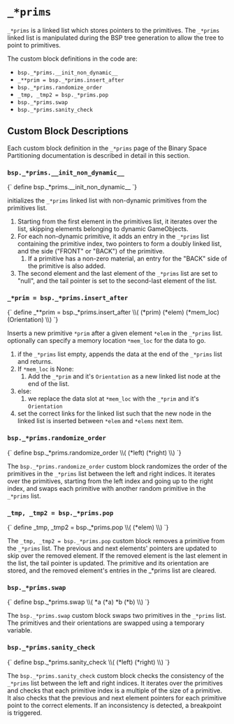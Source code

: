 # `_*prims`

`_*prims` is a linked list which stores pointers to the primitives. The `_*prims` linked list is manipulated during the BSP tree generation to allow the tree to point to primitives.

The custom block definitions in the code are:

- `bsp._*prims.__init_non_dynamic__`
- `_**prim = bsp._*prims.insert_after`
- `bsp._*prims.randomize_order`
- `_tmp, _tmp2 = bsp._*prims.pop`
- `bsp._*prims.swap`
- `bsp._*prims.sanity_check`

## Custom Block Descriptions

Each custom block definition in the `_*prims` page of the Binary Space Partitioning documentation is described in detail in this section.

### `bsp._*prims.__init_non_dynamic__`

<ScratchBlocks>
{`
define bsp._*prims.__init_non_dynamic__
`}
</ScratchBlocks>

initializes the `_*prims` linked list with non-dynamic primitives from the primitives list.

1. Starting from the first element in the primitives list, it iterates over the list, skipping elements belonging to dynamic GameObjects.
2. For each non-dynamic primitive, it adds an entry in the `_*prims` list containing the primitive index, two pointers to form a doubly linked list, and the side ("FRONT" or "BACK") of the primitive. 
    1. If a primitive has a non-zero material, an entry for the "BACK" side of the primitive is also added. 
3. The second element and the last element of the `_*prims` list are set to "null", and the tail pointer is set to the second-last element of the list.

### `_*prim = bsp._*prims.insert_after`

<ScratchBlocks>
{`
define _**prim = bsp._*prims.insert_after \\( (*prim) (*elem) (*mem_loc) (Orientation) \\)
`}
</ScratchBlocks>

Inserts a new primitive `*prim` after a given element `*elem` in the `_*prims` list. optionally can specify a memory location `*mem_loc` for the data to go.

1. if the `_*prims` list empty, appends the data at the end of the `_*prims` list and returns.
1. If `*mem_loc` is None:
    1.  Add the `_*prim` and it's `Orientation` as a new linked list node at the end of the list. 
3. else:
    1. we replace the data slot at `*mem_loc` with the `_*prim` and it's `Orientation`
4. set the correct links for the linked list such that the new node in the linked list is inserted between `*elem`  and `*elems` next item.

### `bsp._*prims.randomize_order`

<ScratchBlocks>
{`
define bsp._*prims.randomize_order \\( (*left) (*right) \\)
`}
</ScratchBlocks>

The `bsp._*prims.randomize_order` custom block randomizes the order of the primitives in the `_*prims` list between the left and right indices. It iterates over the primitives, starting from the left index and going up to the right index, and swaps each primitive with another random primitive in the `_*prims` list.

### `_tmp, _tmp2 = bsp._*prims.pop`

<ScratchBlocks>
{`
define _tmp, _tmp2 = bsp._*prims.pop \\( (*elem) \\)
`}
</ScratchBlocks>

The `_tmp, _tmp2 = bsp._*prims.pop` custom block removes a primitive from the `_*prims` list. The previous and next elements' pointers are updated to skip over the removed element. If the removed element is the last element in the list, the tail pointer is updated. The primitive and its orientation are stored, and the removed element's entries in the _*prims list are cleared.

### `bsp._*prims.swap`

<ScratchBlocks>
{`
define bsp._*prims.swap \\( *a (*a) *b (*b) \\)
`}
</ScratchBlocks>

The `bsp._*prims.swap` custom block swaps two primitives in the `_*prims` list. The primitives and their orientations are swapped using a temporary variable.

### `bsp._*prims.sanity_check`

<ScratchBlocks>
{`
define bsp._*prims.sanity_check \\( (*left) (*right) \\)
`}
</ScratchBlocks>

The `bsp._*prims.sanity_check` custom block checks the consistency of the `_*prims` list between the left and right indices. It iterates over the primitives and checks that each primitive index is a multiple of the size of a primitive. It also checks that the previous and next element pointers for each primitive point to the correct elements. If an inconsistency is detected, a breakpoint is triggered.
